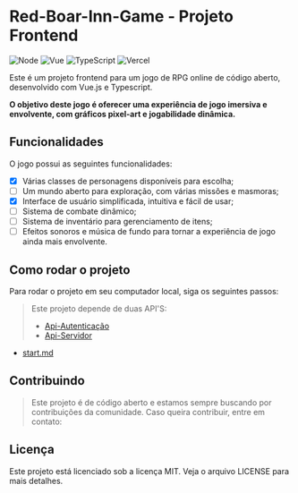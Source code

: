 # Red-Boar-Inn-Game - Projeto Frontend

![Node](https://img.shields.io/badge/Node.JS-white?style=for-the-badge&logo=node.js&logoColor=black)
![Vue](https://img.shields.io/badge/Vue-white?style=for-the-badge&logo=vue.js&logoColor=black)
![TypeScript](https://img.shields.io/badge/TypeScript-white?style=for-the-badge&logo=TypeScript&logoColor=black)
![Vercel](https://img.shields.io/badge/Vercel-white?style=for-the-badge&logo=vercel&logoColor=black)

Este é um projeto frontend para um jogo de RPG online de código aberto, desenvolvido com Vue.js e Typescript.

**O objetivo deste jogo é oferecer uma experiência de jogo imersiva e envolvente, com gráficos pixel-art e jogabilidade dinâmica.**

## Funcionalidades

O jogo possui as seguintes funcionalidades:

-   [x] Várias classes de personagens disponíveis para escolha;
-   [ ] Um mundo aberto para exploração, com várias missões e masmoras;
-   [x] Interface de usuário simplificada, intuitiva e fácil de usar;
-   [ ] Sistema de combate dinâmico;
-   [ ] Sistema de inventário para gerenciamento de itens;
-   [ ] Efeitos sonoros e música de fundo para tornar a experiência de jogo ainda mais envolvente.

## Como rodar o projeto

Para rodar o projeto em seu computador local, siga os seguintes passos:

> Este projeto depende de duas API'S:
>
> -   [Api-Autenticação](https://github.com/Fernando-Medeiros/RBI-Auth-Node-API)
> -   [Api-Servidor](https://github.com/Fernando-Medeiros/RBI-Server-Node-API)

-   [start.md](start.md)

## Contribuindo

> Este projeto é de código aberto e estamos sempre buscando por contribuições da comunidade. Caso queira contribuir, entre em contato:

## Licença

Este projeto está licenciado sob a licença MIT. Veja o arquivo LICENSE para mais detalhes.
